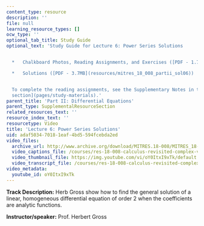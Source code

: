 ```yaml
---
content_type: resource
description: ''
file: null
learning_resource_types: []
ocw_type: ''
optional_tab_title: Study Guide
optional_text: 'Study Guide for Lecture 6: Power Series Solutions


  *   Chalkboard Photos, Reading Assignments, and Exercises ([PDF - 1.7MB](resources/mitres_18_008_partii_lec06))

  *   Solutions ([PDF - 3.7MB](resources/mitres_18_008_partii_sol06))


  To complete the reading assignments, see the Supplementary Notes in the [Study Materials
  section](pages/study-materials).'
parent_title: 'Part II: Differential Equations'
parent_type: SupplementalResourceSection
related_resources_text: ''
resource_index_text: ''
resourcetype: Video
title: 'Lecture 6: Power Series Solutions'
uid: adaf5034-7018-1eaf-4bd5-594fcebda2ed
video_files:
  archive_url: http://www.archive.org/download/MITRES.18-008/MITRES_18-008_Part2_lec6_300k.mp4
  video_captions_file: /courses/res-18-008-calculus-revisited-complex-variables-differential-equations-and-linear-algebra-fall-2011/3bd94a42e29b5488a714b787486e6aa9_oY0ItxI9xTk.vtt
  video_thumbnail_file: https://img.youtube.com/vi/oY0ItxI9xTk/default.jpg
  video_transcript_file: /courses/res-18-008-calculus-revisited-complex-variables-differential-equations-and-linear-algebra-fall-2011/c38aa5039eae70fef1c0162271d9e672_oY0ItxI9xTk.pdf
video_metadata:
  youtube_id: oY0ItxI9xTk
---
```


**Track Description:** Herb Gross show how to find the general solution of a linear, homogeneous differential equation of order 2 when the coefficients are analytic functions.

**Instructor/speaker:** Prof. Herbert Gross